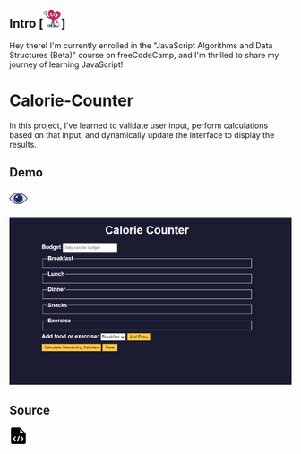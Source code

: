 

## Intro [![View](https://github.com/Ghazal-Mahdian/Calorie-Counter/blob/main/images/hand.png)]

Hey there! I'm currently enrolled in the "JavaScript Algorithms and Data Structures (Beta)" course on freeCodeCamp, 
and I'm thrilled to share my journey of learning JavaScript!


# Calorie-Counter

In this project, I've learned to validate user input, perform calculations based on that input, and dynamically update the interface to display the results.


## Demo
[![View](https://github.com/Ghazal-Mahdian/Date-Formatter/blob/main/images/view%20(1).png)](https://raw.githack.com/Ghazal-Mahdian/Calorie-Counter/main/index.html)

[![javascript](https://github.com/Ghazal-Mahdian/Calorie-Counter/blob/main/images/Calorie-Counter.png)](https://raw.githack.com/Ghazal-Mahdian/Calorie-Counter/main/index.html)


## Source

[![View](https://github.com/Ghazal-Mahdian/Date-Formatter/blob/main/images/web.png)](https://www.freecodecamp.org/learn/javascript-algorithms-and-data-structures-v8/#learn-form-validation-by-building-a-calorie-counter)

